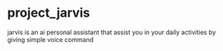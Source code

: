 # project_jarvis
jarvis is an ai personal assistant that assist you in your daily activities by giving simple voice command
